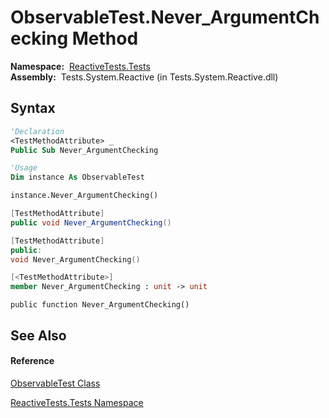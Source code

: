 # ObservableTest.Never\_ArgumentChecking Method

**Namespace:**  [ReactiveTests.Tests](ReactiveTests.Tests\ReactiveTests.Tests.md)  
**Assembly:**  Tests.System.Reactive (in Tests.System.Reactive.dll)

## Syntax

```vb
'Declaration
<TestMethodAttribute> _
Public Sub Never_ArgumentChecking
```

```vb
'Usage
Dim instance As ObservableTest

instance.Never_ArgumentChecking()
```

```csharp
[TestMethodAttribute]
public void Never_ArgumentChecking()
```

```c++
[TestMethodAttribute]
public:
void Never_ArgumentChecking()
```

```fsharp
[<TestMethodAttribute>]
member Never_ArgumentChecking : unit -> unit 
```

```jscript
public function Never_ArgumentChecking()
```

## See Also

#### Reference

[ObservableTest Class](ObservableTest\ObservableTest.md)

[ReactiveTests.Tests Namespace](ReactiveTests.Tests\ReactiveTests.Tests.md)




